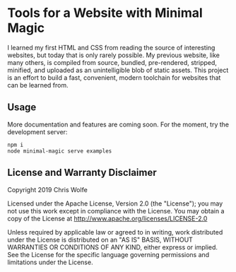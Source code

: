# Tools for a Website with Minimal Magic

I learned my first HTML and CSS from reading the source of interesting websites,
but today that is only rarely possible. My previous website, like many others,
is compiled from source, bundled, pre-rendered, stripped, minified, and uploaded
as an unintelligible blob of static assets. This project is an effort to build
a fast, convenient, modern toolchain for websites that can be learned from.

## Usage

More documentation and features are coming soon. For the moment, try the
development server:

```
npm i
node minimal-magic serve examples
```

## License and Warranty Disclaimer

Copyright 2019 Chris Wolfe

Licensed under the Apache License, Version 2.0 (the "License");
you may not use this work except in compliance with the License.
You may obtain a copy of the License at
http://www.apache.org/licenses/LICENSE-2.0

Unless required by applicable law or agreed to in writing, work
distributed under the License is distributed on an "AS IS" BASIS,
WITHOUT WARRANTIES OR CONDITIONS OF ANY KIND, either express or implied.
See the License for the specific language governing permissions and
limitations under the License.
